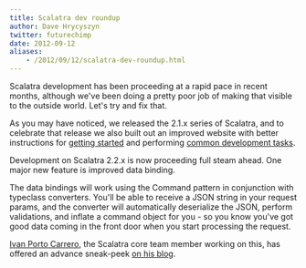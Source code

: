 ```yaml
---
title: Scalatra dev roundup
author: Dave Hrycyszyn
twitter: futurechimp
date: 2012-09-12
aliases:
    - /2012/09/12/scalatra-dev-roundup.html
---
```


Scalatra development has been proceeding at a rapid pace in recent months,
although we've been doing a pretty poor job of making that visible to the
outside world. Let's try and fix that.

<!--more-->


As you may have noticed, we released the 2.1.x series of Scalatra, and
to celebrate that release we also built out an improved website with better
instructions for [getting started](http://scalatra.org/2.2/getting-started/) and performing [common development tasks](http://scalatra.org/2.2/guides/).

Development on Scalatra 2.2.x is now proceeding full steam ahead.
One major new feature is improved data binding.

The data bindings will work using the Command pattern in conjunction with
typeclass converters. You'll be able to receive a JSON string in your request
params, and the converter will automatically deserialize the JSON, perform
validations, and inflate a command object for you - so you know you've got
good data coming in the front door when you start processing the request.

[Ivan Porto Carrero](https://twitter.com/casualjim), the Scalatra core team
member working on this, has offered an advance sneak-peek
[on his blog](http://flanders.co.nz/2012/09/08/typeclass-based-databinding-for-scalatra/).
